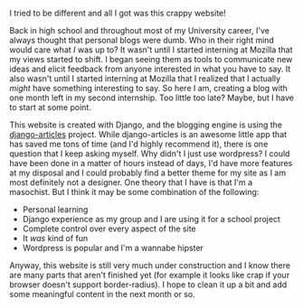 I tried to be different and all I got was this crappy website!

Back in high school and throughout most of my University career, I've always thought that personal blogs were dumb. Who in their right mind would care what *I* was up to?
It wasn't until I started interning at Mozilla that my views started to shift. I began seeing them as tools to communicate new ideas and elicit feedback from anyone
interested in what you have to say. It also wasn't until I started interning at Mozilla that I realized that I actually *might* have something interesting to say.
So here I am, creating a blog with one month left in my second internship. Too little too late? Maybe, but I have to start at some point.

This website is created with Django, and the blogging engine is using the [django-articles][1] project.
While django-articles is an awesome little app that has saved me tons of time (and I'd highly recommend it), there is one question that I keep asking myself.
Why didn't I just use wordpress? I could have been done in a matter of hours instead of days, I'd have more features at my disposal and I could probably
find a better theme for my site as I am most definitely not a designer. One theory that I have is that I'm a masochist. But I think it may be some combination of the
following:

* Personal learning
* Django experience as my group and I are using it for a school project
* Complete control over every aspect of the site
* It *was* kind of fun
* Wordpress is popular and I'm a wannabe hipster

Anyway, this website is still very much under construction and I know there are many parts that aren't finished yet 
(for example it looks like crap if your browser doesn't support border-radius). I hope to clean it up a bit and add some meaningful content in the next month or so.

[1]: https://github.com/codekoala/django-articles
